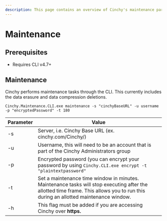 ```yaml
---
description: This page contains an overview of Cinchy's maintenance parameters.
---
```


# Maintenance

## Prerequisites

* Requires CLI v4.7+

## Maintenance

Cinchy performs maintenance tasks through the CLI. This currently includes the data erasure and data compression deletions.

```
Cinchy.Maintenance.CLI.exe maintenance -s "cinchyBaseURL" -u username -p "encryptedPassword" -t 180
```

| Parameter | Value                                                                                                                                                                             |
| --------- | --------------------------------------------------------------------------------------------------------------------------------------------------------------------------------- |
| -s        | Server, i.e. Cinchy Base URL (ex. cinchy.com/Cinchy/)                                                                                                                             |
| -u        | Username, this will need to be an account that is part of the Cinchy Administrators group                                                                                         |
| -p        | Encrypted password (you can encrypt your password by using `Cinchy.CLI.exe encrypt -t "plaintextpassword"`                                                                        |
| -t        | Set a maintenance time window in minutes. Maintenance tasks will stop executing after the allotted time frame. This allows you to run this during an allotted maintenance window. |
| -h        | This flag must be added if you are accessing Cinchy over **https.**                                                                                                               |
